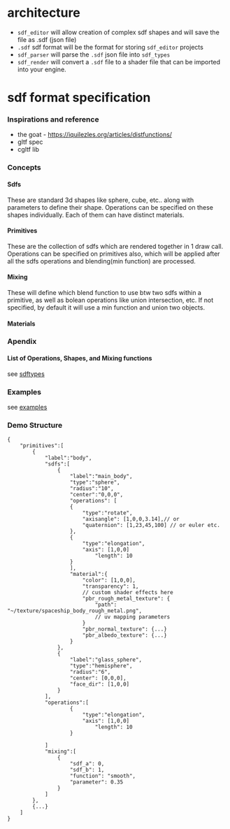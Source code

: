 # architecture
* `sdf_editor` will allow creation of complex sdf shapes and will save the file as .sdf (json file)
* `.sdf` sdf format will be the format for storing `sdf_editor` projects
* `sdf_parser` will parse the `.sdf` json file into `sdf_types`
* `sdf_render` will convert a `.sdf` file to a shader file that can be imported into your engine.
# sdf format specification
### Inspirations and reference
* the goat - https://iquilezles.org/articles/distfunctions/
* gltf spec
* cgltf lib
### Concepts
#### Sdfs
These are standard 3d shapes like sphere, cube, etc.. along with parameters to define their shape.
Operations can be specified on these shapes individually.
Each of them can have distinct materials.
#### Primitives
These are the collection of sdfs which are rendered together in 1 draw call.
Operations can be specified on primitives also, which will be applied after all the sdfs operations and blending(min function) are processed.
#### Mixing
These will define which blend function to use btw two sdfs within a primitive, as well as bolean operations like union intersection, etc.
If not specified, by default it will use a min function and union two objects.
#### Materials
### Apendix
#### List of Operations, Shapes, and Mixing functions
see [sdftypes](./sdf_parser/sdf_types.h)
### Examples
see [examples](./examples)
### Demo Structure
```
{
	"primitives":[
        {
            "label":"body",
            "sdfs":[
                {
                    "label":"main_body",
                    "type":"sphere",
                    "radius":"10",
                    "center":"0,0,0",
                    "operations": [
                    {
                        "type":"rotate",
                        "axisangle": [1,0,0,3.14],// or
                        "quaternion": [1,23,45,100] // or euler etc.
                    },
                    {
                        "type":"elongation",
                        "axis": [1,0,0]
                            "length": 10
                    }
                    ],
                    "material":{
                        "color": [1,0,0],
                        "transparency": 1,
                        // custom shader effects here
                        "pbr_rough_metal_texture": {
                            "path": "~/texture/spaceship_body_rough_metal.png",
                            // uv mapping parameters
                        }
                        "pbr_normal_texture": {...}
                        "pbr_albedo_texture": {...}
                    }
                },
                {
                    "label":"glass_sphere",
                    "type":"hemisphere",
                    "radius":"6",
                    "center": [0,0,0],
                    "face_dir": [1,0,0]
                }
            ],
            "operations":[
                    {
                        "type":"elongation",
                        "axis": [1,0,0]
                            "length": 10
                    }
                
            ]
            "mixing":[
                {
                    "sdf_a": 0,
                    "sdf_b": 1,
                    "function": "smooth",
                    "parameter": 0.35
                }
            ]
        },
        {...}
    ]
}
```
